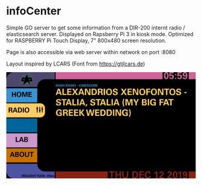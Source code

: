 # infoCenter
Simple GO server to get some information from a DIR-200 internt radio / elasticsearch server. Displayed on Rapsberry Pi 3 in kiosk mode.
Optimized for RASPBERRY Pi Touch Display, 7" 800x480 screen resolution.

Page is also accessible via web server within network on port :8080

Layout inspired by LCARS (Font from https://gtjlcars.de)

![alt text](https://raw.githubusercontent.com/rengglian/infoCenter/master/screen.png)

